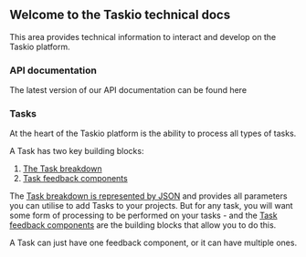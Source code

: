 ## Welcome to the Taskio technical docs

This area provides technical information to interact and develop on the Taskio platform.

### API documentation

The latest version of our API documentation can be found here

### Tasks

At the heart of the Taskio platform is the ability to process all types of tasks. 

A Task has two key building blocks:

1. [The Task breakdown](/task)
2. [Task feedback components](/components.md)

The [Task breakdown is represented by JSON](/task) and provides all parameters you can utilise to add Tasks to your projects. But for any task, you will want some form of processing to be performed on your tasks - and the [Task feedback components](/components) are the building blocks that allow you to do this.

A Task can just have one feedback component, or it can have multiple ones.
